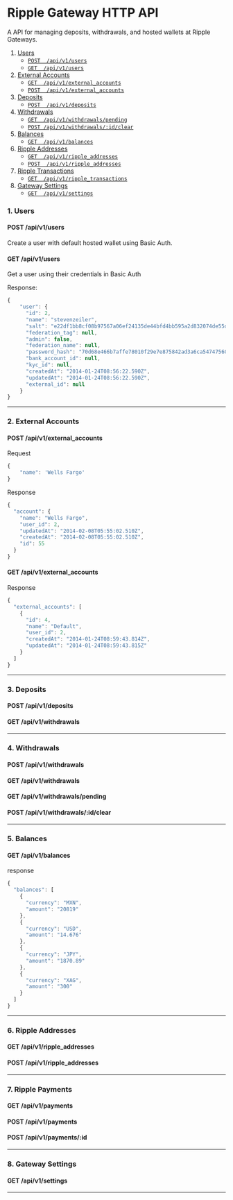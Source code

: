 # Ripple Gateway HTTP API

A API for managing deposits, withdrawals, and hosted wallets at Ripple Gateways.

1. [Users](#1-users)
    + [`POST  /api/v1/users`](#post-apiv1users)
    + [`GET  /api/v1/users`](#get-apiv1users)
2. [External Accounts](#2-externalaccounts)
    + [`GET  /api/v1/external_accounts`](#get-apiv1externalaccounts)
    + [`POST  /api/v1/external_accounts`](#get-apiv1externalaccounts)
3. [Deposits](#3-deposits)
    + [`POST  /api/v1/deposits`](#post-deposits)
4. [Withdrawals](#4-external_withdrawals)
    + [`GET  /api/v1/withdrawals/pending`](#get-apiv1pending)
    + [`POST /api/v1/withdrawals/:id/clear`](#post-apiv1withdrawalsidclear)
5. [Balances](#5-balances)
    + [`GET  /api/v1/balances`](#get-apiv1balances)
6. [Ripple Addresses](#6-ripple-addresses)
    + [`GET  /api/v1/ripple_addresses`](#get-ripple-addresses)
    + [`POST  /api/v1/ripple_addresses`](#post-ripple-addresses)
7. [Ripple Transactions](#7-server-info)
    + [`GET  /api/v1/ripple_transactions`](#get-apiv1status)
8. [Gateway Settings](#8-settings)
    + [`GET  /api/v1/settings`](#get-apiv1settings)

### 1. Users

#### POST /api/v1/users

Create a user with default hosted wallet using Basic Auth.

#### GET /api/v1/users

Get a user using their credentials in Basic Auth

Response:
```js
{
    "user": {
      "id": 2,
      "name": "stevenzeiler",
      "salt": "e22df1bb8cf08b97567a06ef24135de44bfd4bb595a2d832074de55d25c65376",
      "federation_tag": null,
      "admin": false,
      "federation_name": null,
      "password_hash": "70d68e466b7affe78010f29e7e875842ad3a6ca54747560c6b0c60a2d6920850",
      "bank_account_id": null,
      "kyc_id": null,
      "createdAt": "2014-01-24T08:56:22.590Z",
      "updatedAt": "2014-01-24T08:56:22.590Z",
      "external_id": null
    }
}
```
__________

### 2. External Accounts

#### POST /api/v1/external_accounts

Request
```js
{
    "name": 'Wells Fargo'
}
```

Response
```js
{
  "account": {
    "name": "Wells Fargo",
    "user_id": 2,
    "updatedAt": "2014-02-08T05:55:02.510Z",
    "createdAt": "2014-02-08T05:55:02.510Z",
    "id": 55
  }
}
```


#### GET /api/v1/external_accounts

Response
```js
{
  "external_accounts": [
    {
      "id": 4,
      "name": "Default",
      "user_id": 2,
      "createdAt": "2014-01-24T08:59:43.814Z",
      "updatedAt": "2014-01-24T08:59:43.815Z"
    }
  ]
}
```

__________

### 3. Deposits

#### POST /api/v1/deposits
#### GET /api/v1/withdrawals
__________

### 4. Withdrawals

#### POST /api/v1/withdrawals
#### GET /api/v1/withdrawals
#### GET /api/v1/withdrawals/pending
#### POST /api/v1/withdrawals/:id/clear
__________

### 5. Balances

#### GET /api/v1/balances

response

```js
{
  "balances": [
    {
      "currency": "MXN",
      "amount": "20819"
    },
    {
      "currency": "USD",
      "amount": "14.676"
    },
    {
      "currency": "JPY",
      "amount": "1870.89"
    },
    {
      "currency": "XAG",
      "amount": "300"
    }
  ]
}
```
__________

### 6. Ripple Addresses

#### GET /api/v1/ripple_addresses
#### POST /api/v1/ripple_addresses
__________

### 7. Ripple Payments

#### GET /api/v1/payments
#### POST /api/v1/payments
#### POST /api/v1/payments/:id
__________

### 8. Gateway Settings

#### GET /api/v1/settings
__________

